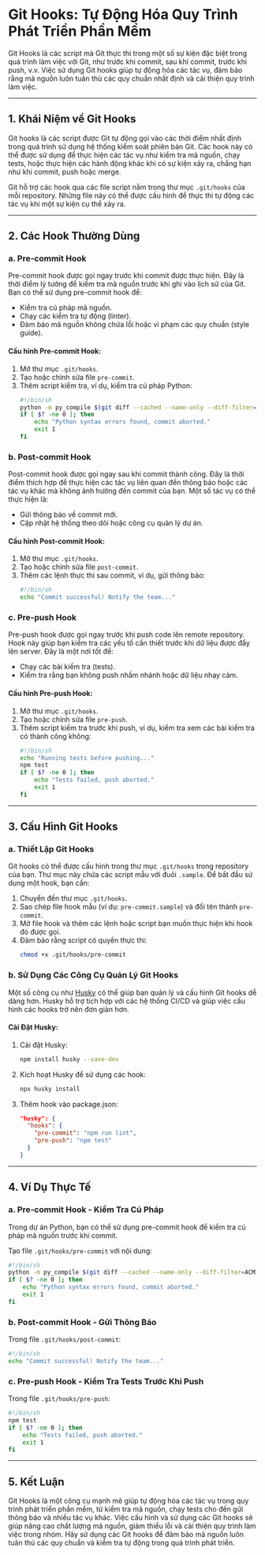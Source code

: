 # Git Hooks: Tự Động Hóa Quy Trình Phát Triển Phần Mềm

Git Hooks là các script mà Git thực thi trong một số sự kiện đặc biệt trong quá trình làm việc với Git, như trước khi commit, sau khi commit, trước khi push, v.v. Việc sử dụng Git hooks giúp tự động hóa các tác vụ, đảm bảo rằng mã nguồn luôn tuân thủ các quy chuẩn nhất định và cải thiện quy trình làm việc.

---

## 1. **Khái Niệm về Git Hooks**

Git hooks là các script được Git tự động gọi vào các thời điểm nhất định trong quá trình sử dụng hệ thống kiểm soát phiên bản Git. Các hook này có thể được sử dụng để thực hiện các tác vụ như kiểm tra mã nguồn, chạy tests, hoặc thực hiện các hành động khác khi có sự kiện xảy ra, chẳng hạn như khi commit, push hoặc merge.

Git hỗ trợ các hook qua các file script nằm trong thư mục `.git/hooks` của mỗi repository. Những file này có thể được cấu hình để thực thi tự động các tác vụ khi một sự kiện cụ thể xảy ra.

---

## 2. **Các Hook Thường Dùng**

### a. **Pre-commit Hook**

Pre-commit hook được gọi ngay trước khi commit được thực hiện. Đây là thời điểm lý tưởng để kiểm tra mã nguồn trước khi ghi vào lịch sử của Git. Bạn có thể sử dụng pre-commit hook để:
- Kiểm tra cú pháp mã nguồn.
- Chạy các kiểm tra tự động (linter).
- Đảm bảo mã nguồn không chứa lỗi hoặc vi phạm các quy chuẩn (style guide).

#### Cấu hình Pre-commit Hook:
1. Mở thư mục `.git/hooks`.
2. Tạo hoặc chỉnh sửa file `pre-commit`.
3. Thêm script kiểm tra, ví dụ, kiểm tra cú pháp Python:
   ```bash
   #!/bin/sh
   python -m py_compile $(git diff --cached --name-only --diff-filter=ACM | grep '\.py$')
   if [ $? -ne 0 ]; then
       echo "Python syntax errors found, commit aborted."
       exit 1
   fi
   ```

### b. **Post-commit Hook**

Post-commit hook được gọi ngay sau khi commit thành công. Đây là thời điểm thích hợp để thực hiện các tác vụ liên quan đến thông báo hoặc các tác vụ khác mà không ảnh hưởng đến commit của bạn. Một số tác vụ có thể thực hiện là:
- Gửi thông báo về commit mới.
- Cập nhật hệ thống theo dõi hoặc công cụ quản lý dự án.

#### Cấu hình Post-commit Hook:
1. Mở thư mục `.git/hooks`.
2. Tạo hoặc chỉnh sửa file `post-commit`.
3. Thêm các lệnh thực thi sau commit, ví dụ, gửi thông báo:
   ```bash
   #!/bin/sh
   echo "Commit successful! Notify the team..."
   ```

### c. **Pre-push Hook**

Pre-push hook được gọi ngay trước khi push code lên remote repository. Hook này giúp bạn kiểm tra các yếu tố cần thiết trước khi dữ liệu được đẩy lên server. Đây là một nơi tốt để:
- Chạy các bài kiểm tra (tests).
- Kiểm tra rằng bạn không push nhầm nhánh hoặc dữ liệu nhạy cảm.

#### Cấu hình Pre-push Hook:
1. Mở thư mục `.git/hooks`.
2. Tạo hoặc chỉnh sửa file `pre-push`.
3. Thêm script kiểm tra trước khi push, ví dụ, kiểm tra xem các bài kiểm tra có thành công không:
   ```bash
   #!/bin/sh
   echo "Running tests before pushing..."
   npm test
   if [ $? -ne 0 ]; then
       echo "Tests failed, push aborted."
       exit 1
   fi
   ```

---

## 3. **Cấu Hình Git Hooks**

### a. **Thiết Lập Git Hooks**

Git hooks có thể được cấu hình trong thư mục `.git/hooks` trong repository của bạn. Thư mục này chứa các script mẫu với đuôi `.sample`. Để bắt đầu sử dụng một hook, bạn cần:
1. Chuyển đến thư mục `.git/hooks`.
2. Sao chép file hook mẫu (ví dụ: `pre-commit.sample`) và đổi tên thành `pre-commit`.
3. Mở file hook và thêm các lệnh hoặc script bạn muốn thực hiện khi hook đó được gọi.
4. Đảm bảo rằng script có quyền thực thi:
   ```bash
   chmod +x .git/hooks/pre-commit
   ```

### b. **Sử Dụng Các Công Cụ Quản Lý Git Hooks**

Một số công cụ như [Husky](https://github.com/typicode/husky) có thể giúp bạn quản lý và cấu hình Git hooks dễ dàng hơn. Husky hỗ trợ tích hợp với các hệ thống CI/CD và giúp việc cấu hình các hooks trở nên đơn giản hơn.

#### Cài Đặt Husky:
1. Cài đặt Husky:
   ```bash
   npm install husky --save-dev
   ```
2. Kích hoạt Husky để sử dụng các hook:
   ```bash
   npx husky install
   ```

3. Thêm hook vào package.json:
   ```json
   "husky": {
     "hooks": {
       "pre-commit": "npm run lint",
       "pre-push": "npm test"
     }
   }
   ```

---

## 4. **Ví Dụ Thực Tế**

### a. **Pre-commit Hook - Kiểm Tra Cú Pháp**

Trong dự án Python, bạn có thể sử dụng pre-commit hook để kiểm tra cú pháp mã nguồn trước khi commit.

Tạo file `.git/hooks/pre-commit` với nội dung:

```bash
#!/bin/sh
python -m py_compile $(git diff --cached --name-only --diff-filter=ACM | grep '\.py$')
if [ $? -ne 0 ]; then
    echo "Python syntax errors found, commit aborted."
    exit 1
fi
```

### b. **Post-commit Hook - Gửi Thông Báo**

Trong file `.git/hooks/post-commit`:

```bash
#!/bin/sh
echo "Commit successful! Notify the team..."
```

### c. **Pre-push Hook - Kiểm Tra Tests Trước Khi Push**

Trong file `.git/hooks/pre-push`:

```bash
#!/bin/sh
npm test
if [ $? -ne 0 ]; then
    echo "Tests failed, push aborted."
    exit 1
fi
```

---

## 5. **Kết Luận**

Git Hooks là một công cụ mạnh mẽ giúp tự động hóa các tác vụ trong quy trình phát triển phần mềm, từ kiểm tra mã nguồn, chạy tests cho đến gửi thông báo và nhiều tác vụ khác. Việc cấu hình và sử dụng các Git hooks sẽ giúp nâng cao chất lượng mã nguồn, giảm thiểu lỗi và cải thiện quy trình làm việc trong nhóm. Hãy sử dụng các Git hooks để đảm bảo mã nguồn luôn tuân thủ các quy chuẩn và kiểm tra tự động trong quá trình phát triển.